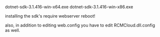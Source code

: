 dotnet-sdk-3.1.416-win-x64.exe
dotnet-sdk-3.1.416-win-x86.exe

installing the sdk's require webserver reboot!

also, in addition to editing web.config you have to edit RCMCloud.dll.config as well.
